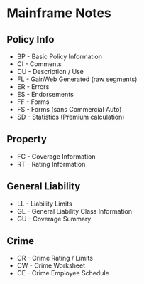 # Mainframe Notes

## Policy Info

* BP - Basic Policy Information
* CI - Comments
* DU - Description / Use
* FL - GainWeb Generated (raw segments)
* ER - Errors
* ES - Endorsements
* FF - Forms
* FS - Forms (sans Commercial Auto)
* SD - Statistics (Premium calculation)

## Property
* FC - Coverage Information
* RT - Rating Information

## General Liability
* LL - Liability Limits
* GL - General Liability Class Information
* GU - Coverage Summary

## Crime
* CR - Crime Rating / Limits
* CW - Crime Worksheet
* CE - Crime Employee Schedule

